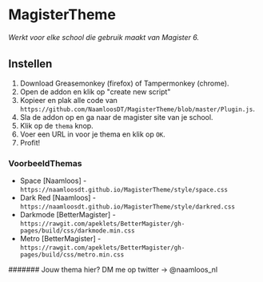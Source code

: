 # MagisterTheme
###### Werkt voor elke school die gebruik maakt van Magister 6.
## Instellen
1. Download Greasemonkey (firefox) of Tampermonkey (chrome).
2. Open de addon en klik op "create new script"
3. Kopieer en plak alle code van `https://github.com/NaamloosDT/MagisterTheme/blob/master/Plugin.js`.
4. Sla de addon op en ga naar de magister site van je school.
5. Klik op de `thema` knop.
6. Voer een URL in voor je thema en klik op `OK`.
7. Profit!

### VoorbeeldThemas

- Space [Naamloos] - `https://naamloosdt.github.io/MagisterTheme/style/space.css`
- Dark Red [Naamloos] - `https://naamloosdt.github.io/MagisterTheme/style/darkred.css`
- Darkmode [BetterMagister] - `https://rawgit.com/apeklets/BetterMagister/gh-pages/build/css/darkmode.min.css`
- Metro [BetterMagister] - `https://rawgit.com/apeklets/BetterMagister/gh-pages/build/css/metro.min.css`

####### Jouw thema hier? DM me op twitter -> @naamloos_nl